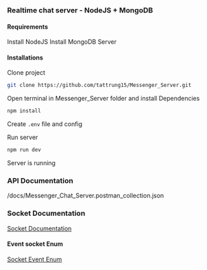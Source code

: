 ### Realtime chat server - NodeJS + MongoDB

#### Requirements

Install NodeJS
Install MongoDB Server

#### Installations

Clone project

```bash
git clone https://github.com/tattrung15/Messenger_Server.git
```

Open terminal in Messenger_Server folder and install Dependencies

```bash
npm install
```

Create `.env` file and config

Run server

```bash
npm run dev
```

Server is running

### API Documentation

/docs/Messenger_Chat_Server.postman_collection.json

### Socket Documentation

[Socket Documentation](socket.md)

#### Event socket Enum

[Socket Event Enum](https://github.com/tattrung15/Messenger_Server/blob/develop/socket/constants/index.js)
